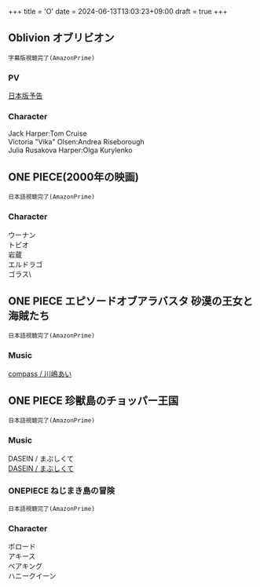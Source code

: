 +++
title = 'O'
date = 2024-06-13T13:03:23+09:00
draft = true
+++


## Oblivion オブリビオン
```
字幕版視聴完了(AmazonPrime)
```  

### PV
[日本版予告](https://youtu.be/ozmHiWa91Xs)

### Character
Jack Harper:Tom Cruise\
Victoria "Vika" Olsen:Andrea Riseborough\
Julia Rusakova Harper:Olga Kurylenko

  
## ONE PIECE(2000年の映画)
```
日本語視聴完了(AmazonPrime)
```

### Character
ウーナン\
トビオ\
岩蔵\
エルドラゴ\
ゴラス\
  
## ONE PIECE エピソードオブアラバスタ 砂漠の王女と海賊たち
```
日本語視聴完了(AmazonPrime)
```
  
### Music
[compass / 川嶋あい](https://www.youtube.com/watch?v=2STEQsyZDJA)

  
  

## ONE PIECE 珍獣島のチョッパー王国
```
日本語視聴完了(AmazonPrime)
```

### Music
DASEIN / まぶしくて\
[DASEIN / まぶしくて](https://www.youtube.com/watch?v=Os17Y1E7JD8)


### ONEPIECE ねじまき島の冒険
```
日本語視聴完了(AmazonPrime)
```

### Character
ボロード\
アキース\
ベアキング\
ハニークイーン